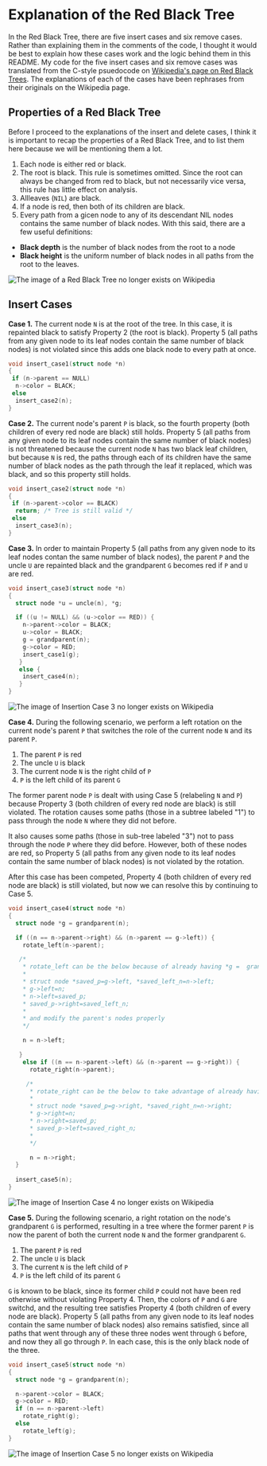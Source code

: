 # Explanation of the Red Black Tree

In the Red Black Tree, there are five insert cases and six remove cases. Rather than explaining 
them in the comments of the code, I thought it would be best to explain how these cases work and the
logic behind them in this README. My code for the five insert cases and six remove cases was 
translated from the C-style psuedocode on 
[Wikipedia's page on Red Black Trees](https://en.wikipedia.org/wiki/Red%E2%80%93black_tree). The 
explanations of each of the cases have been rephrases from their originals on the Wikipedia page.

## Properties of a Red Black Tree

Before I proceed to the explanations of the insert and delete cases, I think it is important to recap
the properties of a Red Black Tree, and to list them here because we will be mentioning them a lot.

1. Each node is either red or black.
2. The root is black. This rule is sometimes omitted. Since the root can always be changed from red to
   black, but not necessarily vice versa, this rule has little effect on analysis.
3. Allleaves (`NIL`) are black.
4. If a node is red, then both of its children are black.
5. Every path from a gicen node to any of its descendant NIL nodes contains the same number of black
   nodes. With this said, there are a few useful definitions:
  * **Black depth** is the number of black nodes from the root to a node
  * **Black height** is the uniform number of black nodes in all paths from the root to the leaves.
  
![The image of a Red Black Tree no longer exists on Wikipedia][img:rbt]

## Insert Cases

**Case 1.** The current node `N` is at the root of the tree. In this case, it is repainted black
to satisfy Property 2 (the root is black). Property 5 (all paths from any given node to its leaf nodes
contain the same number of black nodes) is not violated since this adds one black node to every path
at once.

```C
void insert_case1(struct node *n)
{
 if (n->parent == NULL)
  n->color = BLACK;
 else
  insert_case2(n);
}
```

**Case 2.** The current node's parent `P` is black, so the fourth property (both children of every
red node are black) still holds. Property 5 (all paths from any given node to its leaf nodes contain the
same number of black nodes) is not threatened because the current node `N` has two black leaf children,
but because `N` is red, the paths through each of its children have the same number of black nodes as the
path through the leaf it replaced, which was black, and so this property still holds.

```C
void insert_case2(struct node *n)
{
 if (n->parent->color == BLACK)
  return; /* Tree is still valid */
 else
  insert_case3(n);
}
```

**Case 3.** In order to maintain Property 5 (all paths from any given node to its leaf nodes contan the
same number of black nodes), the parent `P` and the uncle `U` are repainted black and the grandparent `G`
becomes red if `P` and `U` are red.

```C
void insert_case3(struct node *n)
{
  struct node *u = uncle(n), *g;

  if ((u != NULL) && (u->color == RED)) {
    n->parent->color = BLACK;
    u->color = BLACK;
    g = grandparent(n);
    g->color = RED;
    insert_case1(g);
   } 
   else {
    insert_case4(n);
   }
}
```

![The image of Insertion Case 3 no longer exists on Wikipedia][img:insert3]

**Case 4.** During the following scenario, we perform a left rotation on the current node's parent `P`
that switches the role of the current node `N` and its parent `P`.

1. The parent `P` is red
2. The uncle `U` is black
3. The current node `N` is the right child of `P`
4. `P` is the left child of its parent `G`

The former parent node `P` is dealt with using Case 5 (relabeling `N` and `P`) because Property 3
(both children of every red node are black) is still violated. The rotation causes some paths (those
in a subtree labeled "1") to pass through the node `N` where they did not before.

It also causes some paths (those in sub-tree labeled "3") not to pass through the node `P` where they
did before. However, both of these nodes are red, so Property 5 (all paths from any given node to its 
leaf nodes contain the same number of black nodes) is not violated by the rotation.

After this case has been competed, Property 4 (both children of every red node are black) is still
violated, but now we can resolve this by continuing to Case 5.

```C
void insert_case4(struct node *n)
{
  struct node *g = grandparent(n);

  if ((n == n->parent->right) && (n->parent == g->left)) {
    rotate_left(n->parent);

   /*
    * rotate_left can be the below because of already having *g =  grandparent(n) 
    *
    * struct node *saved_p=g->left, *saved_left_n=n->left;
    * g->left=n; 
    * n->left=saved_p;
    * saved_p->right=saved_left_n;
    * 
    * and modify the parent's nodes properly
    */

    n = n->left;

   } 
    else if ((n == n->parent->left) && (n->parent == g->right)) {
      rotate_right(n->parent);

     /*
      * rotate_right can be the below to take advantage of already having *g =  grandparent(n) 
      *
      * struct node *saved_p=g->right, *saved_right_n=n->right;
      * g->right=n; 
      * n->right=saved_p;
      * saved_p->left=saved_right_n;
      * 
      */

      n = n->right; 
  }
  
  insert_case5(n);
}
```

![The image of Insertion Case 4 no longer exists on Wikipedia][img:insert4]

**Case 5.** During the following scenario, a right rotation on the node's grandparent `G` is performed,
resulting in a tree where the former parent `P` is now the parent of both the current node `N` and the
former grandparent `G`.

1. The parent `P` is red
2. The uncle `U` is black
3. The current `N` is the left child of `P`
4. `P` is the left child of its parent `G`

`G` is known to be black, since its former child `P` could not have been red otherwise without violating
Property 4. Then, the colors of `P` and `G` are switchd, and the resulting tree satisfies Property 4
(both children of every node are black). Property 5 (all paths from any given node to its leaf nodes
contain the same number of black nodes) also remains satisfied, since all paths that went through any of
these three nodes went through `G` before, and now they all go through `P`. In each case, this is the only 
black node of the three.

```C
void insert_case5(struct node *n)
{
  struct node *g = grandparent(n);

  n->parent->color = BLACK;
  g->color = RED;
  if (n == n->parent->left)
    rotate_right(g);
  else
    rotate_left(g);
}
```

![The image of Insertion Case 5 no longer exists on Wikipedia][img:insert5]

[img:rbt]: https://upload.wikimedia.org/wikipedia/commons/thumb/6/66/Red-black_tree_example.svg/1350px-Red-black_tree_example.svg.png
[img:insert3]: https://upload.wikimedia.org/wikipedia/commons/thumb/d/d6/Red-black_tree_insert_case_3.svg/2000px-Red-black_tree_insert_case_3.svg.png
[img:insert4]: https://upload.wikimedia.org/wikipedia/commons/thumb/8/89/Red-black_tree_insert_case_4.svg/2000px-Red-black_tree_insert_case_4.svg.png
[img:insert5]: https://upload.wikimedia.org/wikipedia/commons/thumb/d/dc/Red-black_tree_insert_case_5.svg/2000px-Red-black_tree_insert_case_5.svg.png
